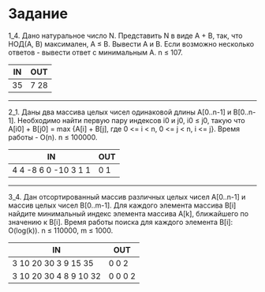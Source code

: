 # Задание

1_4. Дано натуральное число N. Представить N в виде A + B, так, что НОД(A, B) максимален, A ≤ B. Вывести A и B. Если возможно несколько ответов - вывести ответ с минимальным A.
n ≤ 107.


IN  | OUT
--- | ----
35  | 7 28

- - - -
     
2_1. Даны два массива целых чисел одинаковой длины A[0..n-1] и B[0..n-1]. Необходимо найти первую пару индексов i0 и j0, i0 ≤ j0, такую что A[i0] + B[j0] = max {A[i] + B[j], где 0 <= i < n, 0 <= j < n, i <= j}. Время работы - O(n).
n ≤ 100000.

IN                  | OUT
--------------------| ----
4 4 -8 6 0 -10 3 1 1| 0 1 

- - - -

3_4. Дан отсортированный массив различных целых чисел A[0..n-1] и массив целых чисел B[0..m-1]. Для каждого элемента массива B[i] найдите минимальный индекс элемента массива A[k], ближайшего по значению к B[i]. Время работы поиска для каждого элемента B[i]: O(log(k)).
n ≤ 110000, m ≤ 1000.

IN                    | OUT
--------------------- | -------
3 10 20 30 3 9 15 35  | 0 0 2
3 10 20 30 4 8 9 10 32| 0 0 0 2

